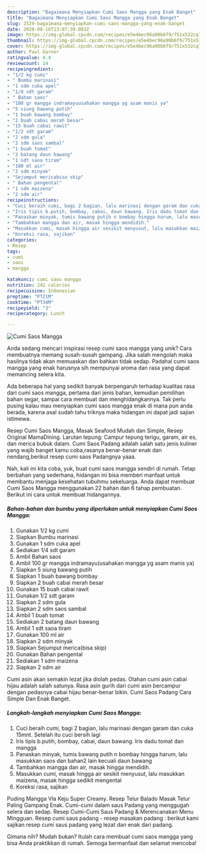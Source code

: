 ```yaml
---
description: "Bagaimana Menyiapkan Cumi Saos Mangga yang Enak Banget"
title: "Bagaimana Menyiapkan Cumi Saos Mangga yang Enak Banget"
slug: 2529-bagaimana-menyiapkan-cumi-saos-mangga-yang-enak-banget
date: 2020-08-16T13:07:39.083Z
image: https://img-global.cpcdn.com/recipes/e5e4bec96a90b6f9/751x532cq70/cumi-saos-mangga-foto-resep-utama.jpg
thumbnail: https://img-global.cpcdn.com/recipes/e5e4bec96a90b6f9/751x532cq70/cumi-saos-mangga-foto-resep-utama.jpg
cover: https://img-global.cpcdn.com/recipes/e5e4bec96a90b6f9/751x532cq70/cumi-saos-mangga-foto-resep-utama.jpg
author: Paul Garner
ratingvalue: 4.4
reviewcount: 14
recipeingredient:
- "1/2 kg cumi"
- " Bumbu marinasi"
- "1 sdm cuka apel"
- "1/4 sdt garam"
- " Bahan saos"
- "100 gr mangga indramayuusahakan mangga yg asam manis ya"
- "5 siung bawang putih"
- "1 buah bawang bombay"
- "2 buah cabai merah besar"
- "15 buah cabai rawit"
- "1/2 sdt garam"
- "2 sdm gula"
- "2 sdm saos sambal"
- "1 buah tomat"
- "2 batang daun bawang"
- "1 sdt saoa tiram"
- "100 ml air"
- "2 sdm minyak"
- "Sejumput mericabisa skip"
- " Bahan pengental"
- "1 sdm maizena"
- "2 sdm air"
recipeinstructions:
- "Cuci beraih cumi, bagi 2 bagian, lalu marinasi dengan garam dan cuka 15mnt. Setelah itu cuci bersih lagi"
- "Iris tipis b.putih, bombay, cabai, daun bawang. Iris dadu tomat dan mangga"
- "Panaskan minyak, tumis bawang putih n bombay hingga harum, lalu masukkan saos dan bahan2 lain kecuali daun bawang"
- "Tambahkan mangga dan air, masak hingga mendidih."
- "Masukkan cumi, masak hingga air sesikit menyusut, lalu masukkan maizena, masak hingga sedikit mengental"
- "Koreksi rasa, sajikan"
categories:
- Resep
tags:
- cumi
- saos
- mangga

katakunci: cumi saos mangga 
nutrition: 242 calories
recipecuisine: Indonesian
preptime: "PT21M"
cooktime: "PT34M"
recipeyield: "3"
recipecategory: Lunch

---
```



![Cumi Saos Mangga](https://img-global.cpcdn.com/recipes/e5e4bec96a90b6f9/751x532cq70/cumi-saos-mangga-foto-resep-utama.jpg)

Anda sedang mencari inspirasi resep cumi saos mangga yang unik? Cara membuatnya memang susah-susah gampang. Jika salah mengolah maka hasilnya tidak akan memuaskan dan bahkan tidak sedap. Padahal cumi saos mangga yang enak harusnya sih mempunyai aroma dan rasa yang dapat memancing selera kita.

Ada beberapa hal yang sedikit banyak berpengaruh terhadap kualitas rasa dari cumi saos mangga, pertama dari jenis bahan, kemudian pemilihan bahan segar, sampai cara membuat dan menghidangkannya. Tak perlu pusing kalau mau menyiapkan cumi saos mangga enak di mana pun anda berada, karena asal sudah tahu triknya maka hidangan ini dapat jadi sajian istimewa.

Resep Cumi Saos Mangga, Masak Seafood Mudah dan Simple, Resep Original MamaDining. Larutan tepung: Campur tepung terigu, garam, air es, dan merica bubuk dalam. Cumi Saos Padang adalah salah satu jenis kuliner yang wajib banget kamu coba,rasanya benar-benar enak dan nendang,berikut resep cumi saos Padangnya yaaa.


Nah, kali ini kita coba, yuk, buat cumi saos mangga sendiri di rumah. Tetap berbahan yang sederhana, hidangan ini bisa memberi manfaat untuk membantu menjaga kesehatan tubuhmu sekeluarga. Anda dapat membuat Cumi Saos Mangga menggunakan 22 bahan dan 6 tahap pembuatan. Berikut ini cara untuk membuat hidangannya.

<!--inarticleads1-->

##### Bahan-bahan dan bumbu yang diperlukan untuk menyiapkan Cumi Saos Mangga:

1. Gunakan 1/2 kg cumi
1. Siapkan  Bumbu marinasi
1. Gunakan 1 sdm cuka apel
1. Sediakan 1/4 sdt garam
1. Ambil  Bahan saos
1. Ambil 100 gr mangga indramayu(usahakan mangga yg asam manis ya)
1. Siapkan 5 siung bawang putih
1. Siapkan 1 buah bawang bombay
1. Siapkan 2 buah cabai merah besar
1. Gunakan 15 buah cabai rawit
1. Gunakan 1/2 sdt garam
1. Siapkan 2 sdm gula
1. Siapkan 2 sdm saos sambal
1. Ambil 1 buah tomat
1. Sediakan 2 batang daun bawang
1. Ambil 1 sdt saoa tiram
1. Gunakan 100 ml air
1. Siapkan 2 sdm minyak
1. Siapkan Sejumput merica(bisa skip)
1. Gunakan  Bahan pengental
1. Sediakan 1 sdm maizena
1. Siapkan 2 sdm air


Cumi asin akan semakin lezat jika diolah pedas. Olahan cumi asin cabai hijau adalah salah satunya. Rasa asin gurih dari cumi asin bercampur dengan pedasnya cabai hijau benar-benar bikin. Cumi Saos Padang Cara Simple Dan Enak Banget. 

<!--inarticleads2-->

##### Langkah-langkah menyiapkan Cumi Saos Mangga:

1. Cuci beraih cumi, bagi 2 bagian, lalu marinasi dengan garam dan cuka 15mnt. Setelah itu cuci bersih lagi
1. Iris tipis b.putih, bombay, cabai, daun bawang. Iris dadu tomat dan mangga
1. Panaskan minyak, tumis bawang putih n bombay hingga harum, lalu masukkan saos dan bahan2 lain kecuali daun bawang
1. Tambahkan mangga dan air, masak hingga mendidih.
1. Masukkan cumi, masak hingga air sesikit menyusut, lalu masukkan maizena, masak hingga sedikit mengental
1. Koreksi rasa, sajikan


Puding Mangga Vla Keju Super Creamy. Resep Telur Balado Masak Telur Paling Gampang Enak. Cumi-cumi dalam saus Padang yang menggugah selera dan sedap. Resep Cumi-Cumi Saus Padang &amp; Merencanakan Menu Mingguan. Resep cumi saus padang - resep masakan padang : berikut kami sajikan resep cumi saus padang yang lezat dan enak dari padang. 

Gimana nih? Mudah bukan? Itulah cara membuat cumi saos mangga yang bisa Anda praktikkan di rumah. Semoga bermanfaat dan selamat mencoba!
